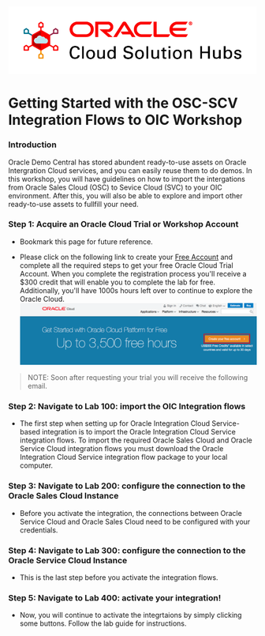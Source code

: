 


  ![](images/CloudSolutionHubs.png)

# Getting Started with the OSC-SCV Integration Flows to OIC Workshop


### Introduction
Oracle Demo Central has stored abundent ready-to-use assets on Oracle Intergration Cloud services, and you can easily reuse them to do demos. In this workshop, you will have guidelines on how to import the intergations from Oracle Sales Cloud (OSC) to Sevice Cloud (SVC) to your OIC environment. After this, you will also be able to explore and import other ready-to-use assets to fullfill your need.

### **Step 1**: Acquire an Oracle Cloud Trial or Workshop Account

- Bookmark this page for future reference.

- Please click on the following link to create your <a href="https://cloud.oracle.com/tryit" target="_trial">Free Account</a> and complete all the required steps to get your free Oracle Cloud Trial Account. When you complete the registration process you'll receive a $300 credit that will enable you to complete the lab for free.  Additionally, you'll have 1000s hours left over to continue to explore the Oracle Cloud.
  ![](images/Trail.png)
  
> NOTE: Soon after requesting your trial you will receive the following email.


### **Step 2**: Navigate to Lab 100: import the OIC Integration flows

- The first step when setting up for Oracle Integration Cloud Service-based integration is to import the Oracle Integration Cloud Service integration flows. To import the required Oracle Sales Cloud and Oracle Service Cloud integration flows you must download the Oracle Integration Cloud Service integration flow package to your local computer.

  
### **Step 3**: Navigate to Lab 200: configure the connection to the Oracle Sales Cloud Instance
- Before you activate the integration, the connections between Oracle Service Cloud and Oracle Sales Cloud need to be configured with your credentials.
  

### **Step 4**: Navigate to Lab 300: configure the connection to the Oracle Service Cloud Instance
- This is the last step before you activate the integration flows. 


### **Step 5**: Navigate to Lab 400: activate your integration!
- Now, you will continue to activate the integrtaions by simply clicking some buttons. Follow the lab guide for instructions.




